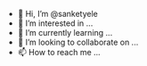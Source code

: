 - 👋 Hi, I’m @sanketyele
- 👀 I’m interested in ...
- 🌱 I’m currently learning ...
- 💞️ I’m looking to collaborate on ...
- 📫 How to reach me ...

<!---
sanketyele/sanketyele is a ✨ special ✨ repository because its `README.md` (this file) appears on your GitHub profile.
You can click the Preview link to take a look at your changes.
--->
